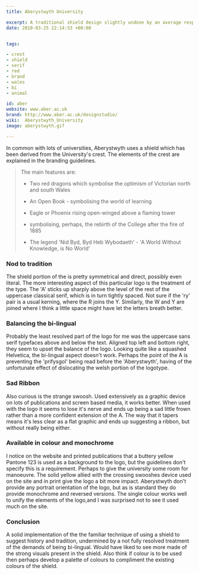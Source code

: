```yaml
---
title: Aberystwyth University

excerpt: A traditional shield design slightly undone by an average response to the challenge of designing bi-lingually.
date: 2010-03-25 22:14:53 +00:00


tags:

- crest
- shield
- serif
- red
- brand
- wales
- bi
- animal

id: aber
website: www.aber.ac.uk
brand: http://www.aber.ac.uk/designstudio/
wiki:  Aberystwyth_University
image: aberystwyth.gif

---
```


In common with lots of universities, Aberystwyth uses a shield which has been derived from the University's crest. The elements of the crest are explained in the branding guidelines.

<!-- more -->

> The main features are:
>
> *   Two red dragons which symbolise the optimism of Victorian
> north and south Wales
>
> *   An Open Book - symbolising the world of learning
>
> *   Eagle or Phoenix rising open-winged above a flaming tower
>
> *   symbolising, perhaps, the rebirth of the College after the
> fire of 1885
>
> *   The legend 'Nid Byd, Byd Heb Wybodaeth' - 'A World Without
> Knowledge, is No World’

### Nod to tradition

The shield portion of the is pretty symmetrical and direct, possibly even literal. The more interesting aspect of this particular logo is the treatment of the type. The 'A' sticks up sharply above the level of the rest of the uppercase classical serif, which is in turn tightly spaced. Not sure if the 'ry' pair is a usual kerning, where the R joins the Y. Similarly, the W and Y are joined where I think a little space might have let the letters breath better.

### Balancing the bi-lingual

Probably the least resolved part of the logo for me was the uppercase sans serif typefaces above and below the text. Aligned top left and bottom right, they seem to upset the balance of the logo. Looking quite like a squashed Helvetica, the bi-lingual aspect doesn't work. Perhaps the point of the A is preventing the 'prifysgol' being read before the 'Aberystwyth', having of the unfortunate effect of dislocating the welsh portion of the logotype.

### Sad Ribbon

Also curious is the strange swoosh. Used extensively as a graphic device on lots of publications and screen based media, it works better. When used with the logo it seems to lose it's nerve and ends up being a sad little frown rather than a more confident extension of the A. The way that it tapers means it's less clear as a flat graphic and ends up suggesting a ribbon, but without really being either.

### Available in colour and monochrome

I notice on the website and printed publications that a buttery yellow Pantone 123 is used as a background to the logo, but the guidelines don't specify this is a requirement. Perhaps to give the university some room for manoeuvre. The solid yellow allied with the crossing swooshes device used on the site and in print give the logo a bit more impact. Aberystwyth don't provide any portrait orientation of the logo, but as is standard they do provide monochrome and reversed versions. The single colour works well to unify the elements of the logo,and I was surprised not to see it used much on the site.

### Conclusion

A solid implementation of the the familiar technique of using a shield to suggest history and tradition, undermined by a not fully resolved treatment of the demands of being bi-lingual. Would have liked to see more made of the strong visuals present in the shield. Also think if colour is to be used then perhaps develop a palette of colours to compliment the existing colours of the shield.
